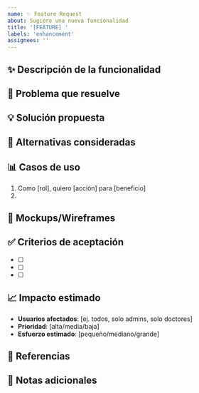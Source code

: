```yaml
---
name: ✨ Feature Request
about: Sugiere una nueva funcionalidad
title: '[FEATURE] '
labels: 'enhancement'
assignees: ''
---
```


## ✨ Descripción de la funcionalidad

<!-- Una descripción clara y concisa de la funcionalidad propuesta -->

## 🎯 Problema que resuelve

<!-- ¿Qué problema está resolviendo esta funcionalidad? -->

## 💡 Solución propuesta

<!-- Descripción clara de cómo te gustaría que funcionara -->

## 🔄 Alternativas consideradas

<!-- Describe alternativas que hayas considerado -->

## 📊 Casos de uso

<!-- Describe escenarios donde esta funcionalidad sería útil -->

1. Como [rol], quiero [acción] para [beneficio]
2.

## 🎨 Mockups/Wireframes

<!-- Si aplica, añade mockups o wireframes -->

## ✅ Criterios de aceptación

<!-- Lista de criterios que deben cumplirse -->

- [ ]
- [ ]
- [ ]

## 📈 Impacto estimado

<!-- Describe el impacto esperado -->

- **Usuarios afectados**: [ej. todos, solo admins, solo doctores]
- **Prioridad**: [alta/media/baja]
- **Esfuerzo estimado**: [pequeño/mediano/grande]

## 🔗 Referencias

<!-- Enlaces a documentación, ejemplos, etc. -->

## 📝 Notas adicionales

<!-- Cualquier información adicional relevante -->
